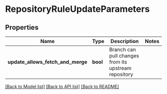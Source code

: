 # RepositoryRuleUpdateParameters

## Properties

Name | Type | Description | Notes
------------ | ------------- | ------------- | -------------
**update_allows_fetch_and_merge** | **bool** | Branch can pull changes from its upstream repository | 

[[Back to Model list]](../README.md#documentation-for-models) [[Back to API list]](../README.md#documentation-for-api-endpoints) [[Back to README]](../README.md)


